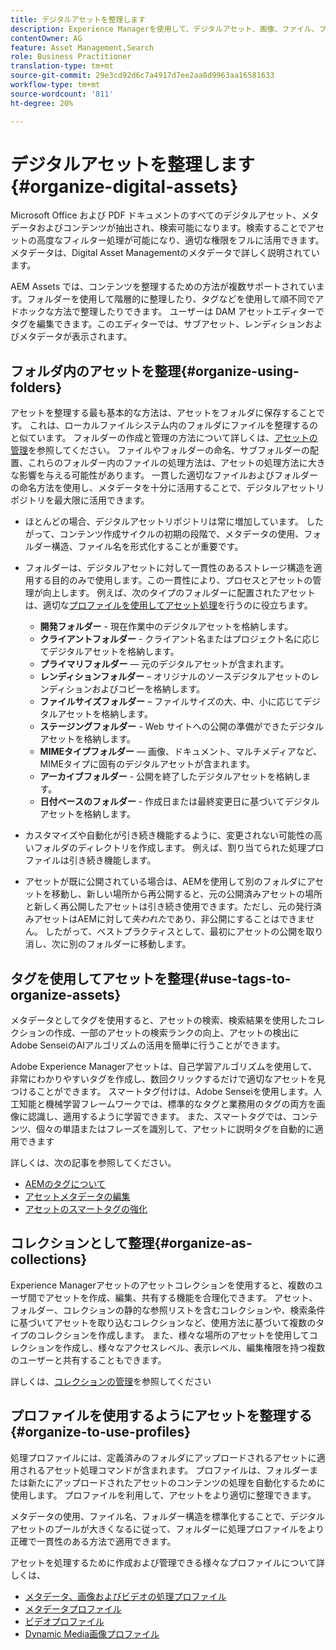 ```yaml
---
title: デジタルアセットを整理します
description: Experience Managerを使用して、デジタルアセット、画像、ファイル、フォルダーなどを整理します。
contentOwner: AG
feature: Asset Management,Search
role: Business Practitioner
translation-type: tm+mt
source-git-commit: 29e3cd92d6c7a4917d7ee2aa8d9963aa16581633
workflow-type: tm+mt
source-wordcount: '811'
ht-degree: 20%

---
```



# デジタルアセットを整理します {#organize-digital-assets}

Microsoft Office および PDF ドキュメントのすべてのデジタルアセット、メタデータおよびコンテンツが抽出され、検索可能になります。検索することでアセットの高度なフィルター処理が可能になり、適切な権限をフルに活用できます。メタデータは、Digital Asset Managementのメタデータで詳しく説明されています。

AEM Assets では、コンテンツを整理するための方法が複数サポートされています。フォルダーを使用して階層的に整理したり、タグなどを使用して順不同でアドホックな方法で整理したりできます。 ユーザーは DAM アセットエディターでタグを編集できます。このエディターでは、サブアセット、レンディションおよびメタデータが表示されます。

## フォルダ内のアセットを整理{#organize-using-folders}

アセットを整理する最も基本的な方法は、アセットをフォルダに保存することです。 これは、ローカルファイルシステム内のフォルダにファイルを整理するのと似ています。 フォルダーの作成と管理の方法について詳しくは、[アセットの管理](managing-assets-touch-ui.md)を参照してください。 ファイルやフォルダーの命名、サブフォルダーの配置、これらのフォルダー内のファイルの処理方法は、アセットの処理方法に大きな影響を与える可能性があります。 一貫した適切なファイルおよびフォルダーの命名方法を使用し、メタデータを十分に活用することで、デジタルアセットリポジトリを最大限に活用できます。

* ほとんどの場合、デジタルアセットリポジトリは常に増加しています。 したがって、コンテンツ作成サイクルの初期の段階で、メタデータの使用、フォルダー構造、ファイル名を形式化することが重要です。
* フォルダーは、デジタルアセットに対して一貫性のあるストレージ構造を適用する目的のみで使用します。この一貫性により、プロセスとアセットの管理が向上します。 例えば、次のタイプのフォルダーに配置されたアセットは、適切な[プロファイルを使用してアセット処理](processing-profiles.md)を行うのに役立ちます。

   * **開発フォルダー** - 現在作業中のデジタルアセットを格納します。
   * **クライアントフォルダー** - クライアント名またはプロジェクト名に応じてデジタルアセットを格納します。
   * **プライマリフォルダー**  — 元のデジタルアセットが含まれます。
   * **レンディションフォルダー** – オリジナルのソースデジタルアセットのレンディションおよびコピーを格納します。
   * **ファイルサイズフォルダー** – ファイルサイズの大、中、小に応じてデジタルアセットを格納します。
   * **ステージングフォルダー** - Web サイトへの公開の準備ができたデジタルアセットを格納します。
   * **MIMEタイプフォルダー**  — 画像、ドキュメント、マルチメディアなど、MIMEタイプに固有のデジタルアセットが含まれます。
   * **アーカイブフォルダー** - 公開を終了したデジタルアセットを格納します。
   * **日付ベースのフォルダー** - 作成日または最終変更日に基づいてデジタルアセットを格納します。

* カスタマイズや自動化が引き続き機能するように、変更されない可能性の高いフォルダのディレクトリを作成します。 例えば、割り当てられた処理プロファイルは引き続き機能します。
* アセットが既に公開されている場合は、AEMを使用して別のフォルダにアセットを移動し、新しい場所から再公開すると、元の公開済みアセットの場所と新しく再公開したアセットは引き続き使用できます。ただし、元の発行済みアセットはAEMに対して&#x200B;*失われた*&#x200B;であり、非公開にすることはできません。 したがって、ベストプラクティスとして、最初にアセットの公開を取り消し、次に別のフォルダーに移動します。

## タグを使用してアセットを整理{#use-tags-to-organize-assets}

メタデータとしてタグを使用すると、アセットの検索、検索結果を使用したコレクションの作成、一部のアセットの検索ランクの向上、アセットの検出にAdobe SenseiのAIアルゴリズムの活用を簡単に行うことができます。

Adobe Experience Managerアセットは、自己学習アルゴリズムを使用して、非常にわかりやすいタグを作成し、数回クリックするだけで適切なアセットを見つけることができます。 スマートタグ付けは、Adobe Senseiを使用します。人工知能と機械学習フレームワークでは、標準的なタグと業務用のタグの両方を画像に認識し、適用するように学習できます。 また、スマートタグでは、コンテンツ、個々の単語またはフレーズを識別して、アセットに説明タグを自動的に適用できます

詳しくは、次の記事を参照してください。

* [AEMのタグについて](/help/sites-authoring/tags.md)
* [アセットメタデータの編集](meta-edit.md)
* [アセットのスマートタグの強化](enhanced-smart-tags.md)

## コレクションとして整理{#organize-as-collections}

Experience Managerアセットのアセットコレクションを使用すると、複数のユーザ間でアセットを作成、編集、共有する機能を合理化できます。 アセット、フォルダー、コレクションの静的な参照リストを含むコレクションや、検索条件に基づいてアセットを取り込むコレクションなど、使用方法に基づいて複数のタイプのコレクションを作成します。  また、様々な場所のアセットを使用してコレクションを作成し、様々なアクセスレベル、表示レベル、編集権限を持つ複数のユーザーと共有することもできます。

詳しくは、[コレクションの管理](managing-collections-touch-ui.md)を参照してください

<!-- TBD items: add screenshots where applicable
Any hints/recommendations of when to use what method of organizing? Some examples of how organizing helps towards a better taxonomy and improved content velocity.
Add back links to blog posts by marketing?
-->

## プロファイルを使用するようにアセットを整理する{#organize-to-use-profiles}

処理プロファイルには、定義済みのフォルダにアップロードされるアセットに適用されるアセット処理コマンドが含まれます。 プロファイルは、フォルダーまたは新たにアップロードされたアセットのコンテンツの処理を自動化するために使用します。 プロファイルを利用して、アセットをより適切に整理できます。

メタデータの使用、ファイル名、フォルダー構造を標準化することで、デジタルアセットのプールが大きくなるに従って、フォルダーに処理プロファイルをより正確で一貫性のある方法で適用できます。

アセットを処理するために作成および管理できる様々なプロファイルについて詳しくは、

* [メタデータ、画像およびビデオの処理プロファイル](processing-profiles.md)
* [メタデータプロファイル](metadata-profiles.md)
* [ビデオプロファイル](video-profiles.md)
* [Dynamic Media画像プロファイル](image-profiles.md)
